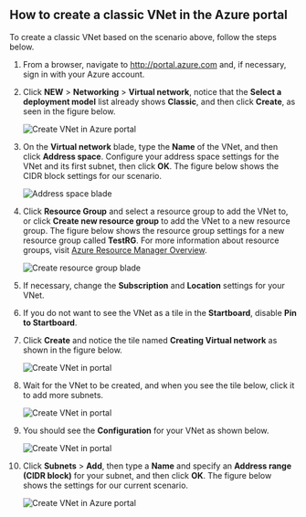 ## How to create a classic VNet in the Azure portal

To create a classic VNet based on the scenario above, follow the steps below.

1. From a browser, navigate to http://portal.azure.com and, if necessary, sign in with your Azure account.
2. Click **NEW** > **Networking** > **Virtual network**, notice that the **Select a deployment model** list already shows **Classic**, and then click **Create**, as seen in the figure below.

	![Create VNet in Azure portal](./media/virtual-networks-create-vnet-classic-pportal-include/vnet-create-pportal-figure1.gif)

3. On the **Virtual network** blade, type the **Name** of the VNet, and then click **Address space**. Configure your address space settings for the VNet and its first subnet, then click **OK**. The figure below shows the CIDR block settings for our scenario.

	![Address space blade](./media/virtual-networks-create-vnet-classic-pportal-include/vnet-create-pportal-figure2.png)

4. Click **Resource Group** and select a resource group to add the VNet to, or click **Create new resource group** to add the VNet to a new resource group. The figure below shows the resource group settings for a new resource group called **TestRG**. For more information about resource groups, visit [Azure Resource Manager Overview](/documentation/articles/resource-group-overview/#resource-groups).

	![Create resource group blade](./media/virtual-networks-create-vnet-classic-pportal-include/vnet-create-pportal-figure3.png)

5. If necessary, change the **Subscription** and **Location** settings for your VNet. 

6. If you do not want to see the VNet as a tile in the **Startboard**, disable **Pin to Startboard**. 

7. Click **Create** and notice the tile named **Creating Virtual network** as shown in the figure below.

	![Create VNet in portal](./media/virtual-networks-create-vnet-classic-pportal-include/vnet-create-pportal-figure4.png)

8. Wait for the VNet to be created, and when you see the tile below, click it to add more subnets.

	![Create VNet in portal](./media/virtual-networks-create-vnet-classic-pportal-include/vnet-create-pportal-figure5.png)

9. You should see the **Configuration** for your VNet as shown below. 

	![Create VNet in portal](./media/virtual-networks-create-vnet-classic-pportal-include/vnet-create-pportal-figure6.png)

10. Click **Subnets** > **Add**, then type a **Name** and specify an **Address range (CIDR block)** for your subnet, and then click **OK**. The figure below shows the settings for our current scenario.

	![Create VNet in Azure portal](./media/virtual-networks-create-vnet-classic-pportal-include/vnet-create-pportal-figure7.gif)